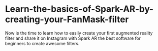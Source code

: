 # Learn-the-basics-of-Spark-AR-by-creating-your-FanMask-filter
Now is the time to learn how to easily create your first augmented reality filter and share it on Instagram with Spark AR the best software for beginners to create awesome filters.
